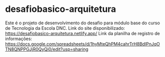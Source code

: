 # desafiobasico-arquitetura
Este é o projeto de desenvolvimento do desafio para módulo base do curso de Tecnologia da Escola DNC.
Link do site disponibilizado: https://desafiobasico-arquitetura.netlify.app/
Link da planilha de registro de informações: https://docs.google.com/spreadsheets/d/1hyMteQhPM4cahrTrH8BdlPnJqOTN8QNPPGJjR0QyQi0/edit?usp=sharing

